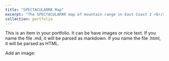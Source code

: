 ```yaml
---
title: "SPECTACULARRR Map"
excerpt: "The SPECTACULARRR map of mountain range in East Coast 2 <br/><img src='/images/500x300.png'>"
collection: portfolio
---
```


This is an item in your portfolio. It can be have images or nice text. If you name the file .md, it will be parsed as markdown. If you name the file .html, it will be parsed as HTML. 


Add an image:
